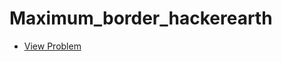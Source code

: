 # Maximum_border_hackerearth

 - [View Problem](https://www.hackerearth.com/practice/basic-programming/input-output/basics-of-input-output/practice-problems/algorithm/maximum-border-9767e14c/)
